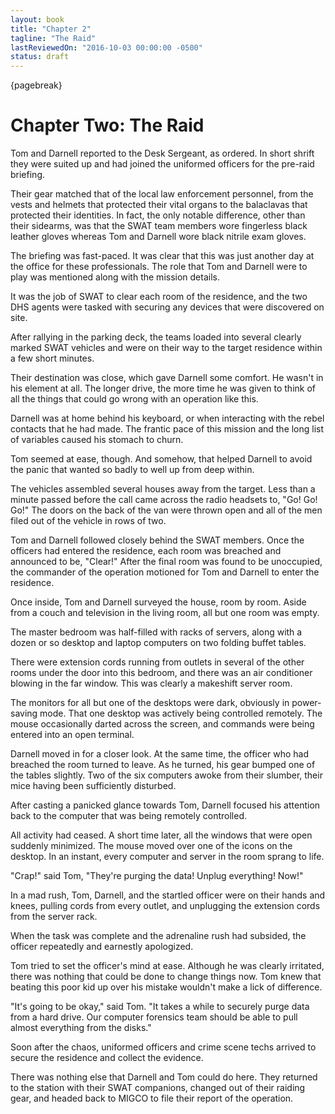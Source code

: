 ```yaml
---
layout: book
title: "Chapter 2"
tagline: "The Raid"
lastReviewedOn: "2016-10-03 00:00:00 -0500"
status: draft
---
```


{pagebreak}

# Chapter Two: The Raid

Tom and Darnell reported to the Desk Sergeant, as ordered. In short shrift they were suited up and had joined the uniformed officers for the pre-raid briefing. 

Their gear matched that of the local law enforcement personnel, from the vests and helmets that protected their vital organs to the balaclavas that protected their identities. In fact, the only notable difference, other than their sidearms, was that the SWAT team members wore fingerless black leather gloves whereas Tom and Darnell wore black nitrile exam gloves.

The briefing was fast-paced. It was clear that this was just another day at the office for these professionals. The role that Tom and Darnell were to play was mentioned along with the mission details. 

It was the job of SWAT to clear each room of the residence, and the two DHS agents were tasked with securing any devices that were discovered on site.

After rallying in the parking deck, the teams loaded into several clearly marked SWAT vehicles and were on their way to the target residence within a few short minutes. 

Their destination was close, which gave Darnell some comfort. He wasn't in his element at all. The longer drive, the more time he was given to think of all the things that could go wrong with an operation like this.

Darnell was at home behind his keyboard, or when interacting with the rebel contacts that he had made. The frantic pace of this mission and the long list of variables caused his stomach to churn. 

Tom seemed at ease, though. And somehow, that helped Darnell to avoid the panic that wanted so badly to well up from deep within.

The vehicles assembled several houses away from the target. Less than a minute passed before the call came across the radio headsets to, "Go! Go! Go!" The doors on the back of the van were thrown open and all of the men filed out of the vehicle in rows of two.

Tom and Darnell followed closely behind the SWAT members. Once the officers had entered the residence, each room was breached and announced to be, "Clear!" After the final room was found to be unoccupied, the commander of the operation motioned for Tom and Darnell to enter the residence.

Once inside, Tom and Darnell surveyed the house, room by room. Aside from a couch and television in the living room, all but one room was empty. 

The master bedroom was half-filled with racks of servers, along with a dozen or so desktop and laptop computers on two folding buffet tables. 

There were extension cords running from outlets in several of the other rooms under the door into this bedroom, and there was an air conditioner blowing in the far window. This was clearly a makeshift server room.

The monitors for all but one of the desktops were dark, obviously in power-saving mode. That one desktop was actively being controlled remotely. The mouse occasionally darted across the screen, and commands were being entered into an open terminal.

Darnell moved in for a closer look. At the same time, the officer who had breached the room turned to leave. As he turned, his gear bumped one of the tables slightly. Two of the six computers awoke from their slumber, their mice having been sufficiently disturbed.

After casting a panicked glance towards Tom, Darnell focused his attention back to the computer that was being remotely controlled.

All activity had ceased. A short time later, all the windows that were open suddenly minimized. The mouse moved over one of the icons on the desktop. In an instant, every computer and server in the room sprang to life. 

"Crap!" said Tom, "They're purging the data! Unplug everything! Now!"

In a mad rush, Tom, Darnell, and the startled officer were on their hands and knees, pulling cords from every outlet, and unplugging the extension cords from the server rack.

When the task was complete and the adrenaline rush had subsided, the officer repeatedly and earnestly apologized. 

Tom tried to set the officer's mind at ease. Although he was clearly irritated, there was nothing that could be done to change things now. Tom knew that beating this poor kid up over his mistake wouldn't make a lick of difference.

"It's going to be okay," said Tom. "It takes a while to securely purge data from a hard drive. Our computer forensics team should be able to pull almost everything from the disks."

Soon after the chaos, uniformed officers and crime scene techs arrived to secure the residence and collect the evidence. 

There was nothing else that Darnell and Tom could do here. They returned to the station with their SWAT companions, changed out of their raiding gear, and headed back to MIGCO to file their report of the operation.
